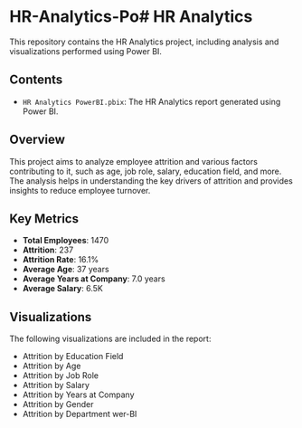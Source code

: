# HR-Analytics-Po# HR Analytics

This repository contains the HR Analytics project, including analysis and visualizations performed using Power BI.

## Contents

- `HR Analytics PowerBI.pbix`: The HR Analytics report generated using Power BI.

## Overview

This project aims to analyze employee attrition and various factors contributing to it, such as age, job role, salary, education field, and more. The analysis helps in understanding the key drivers of attrition and provides insights to reduce employee turnover.

## Key Metrics

- **Total Employees**: 1470
- **Attrition**: 237
- **Attrition Rate**: 16.1%
- **Average Age**: 37 years
- **Average Years at Company**: 7.0 years
- **Average Salary**: 6.5K

## Visualizations

The following visualizations are included in the report:

- Attrition by Education Field
- Attrition by Age
- Attrition by Job Role
- Attrition by Salary
- Attrition by Years at Company
- Attrition by Gender
- Attrition by Department
wer-BI
